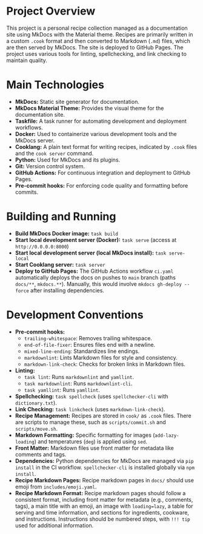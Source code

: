 # Project Overview

This project is a personal recipe collection managed as a documentation site using MkDocs with the Material theme. Recipes are primarily written in a custom `.cook` format and then converted to Markdown (`.md`) files, which are then served by MkDocs. The site is deployed to GitHub Pages. The project uses various tools for linting, spellchecking, and link checking to maintain quality.

# Main Technologies

*   **MkDocs:** Static site generator for documentation.
*   **MkDocs Material Theme:** Provides the visual theme for the documentation site.
*   **Taskfile:** A task runner for automating development and deployment workflows.
*   **Docker:** Used to containerize various development tools and the MkDocs server.
*   **Cooklang:** A plain text format for writing recipes, indicated by `.cook` files and the `cook server` command.
*   **Python:** Used for MkDocs and its plugins.
*   **Git:** Version control system.
*   **GitHub Actions:** For continuous integration and deployment to GitHub Pages.
*   **Pre-commit hooks:** For enforcing code quality and formatting before commits.

# Building and Running

*   **Build MkDocs Docker image:** `task build`
*   **Start local development server (Docker):** `task serve` (access at `http://0.0.0.0:8000`)
*   **Start local development server (local MkDocs install):** `task serve-local`
*   **Start Cooklang server:** `task server`
*   **Deploy to GitHub Pages:** The GitHub Actions workflow `ci.yaml` automatically deploys the docs on pushes to `main` branch (paths `docs/**`, `mkdocs.**`). Manually, this would involve `mkdocs gh-deploy --force` after installing dependencies.

# Development Conventions

*   **Pre-commit hooks:**
    *   `trailing-whitespace`: Removes trailing whitespace.
    *   `end-of-file-fixer`: Ensures files end with a newline.
    *   `mixed-line-ending`: Standardizes line endings.
    *   `markdownlint`: Lints Markdown files for style and consistency.
    *   `markdown-link-check`: Checks for broken links in Markdown files.
*   **Linting:**
    *   `task lint`: Runs `markdownlint` and `yamllint`.
    *   `task markdownlint`: Runs `markdownlint-cli`.
    *   `task yamllint`: Runs `yamllint`.
*   **Spellchecking:** `task spellcheck` (uses `spellchecker-cli` with `dictionary.txt`).
*   **Link Checking:** `task linkcheck` (uses `markdown-link-check`).
*   **Recipe Management:** Recipes are stored in `cook/` as `.cook` files. There are scripts to manage these, such as `scripts/commit.sh` and `scripts/move.sh`.
*   **Markdown Formatting:** Specific formatting for images (`add-lazy-loading`) and temperatures (`deg`) is applied using `sed`.
*   **Front Matter:** Markdown files use front matter for metadata like comments and tags.
*   **Dependencies:** Python dependencies for MkDocs are managed via `pip install` in the CI workflow. `spellchecker-cli` is installed globally via `npm install`.
*   **Recipe Markdown Pages:** Recipe markdown pages in `docs/` should use emoji from `includes/emoji.yaml`.
*   **Recipe Markdown Format:** Recipe markdown pages should follow a consistent format, including front matter for metadata (e.g., comments, tags), a main title with an emoji, an image with `loading=lazy`, a table for serving and time information, and sections for ingredients, cookware, and instructions. Instructions should be numbered steps, with `!!! tip` used for additional information.